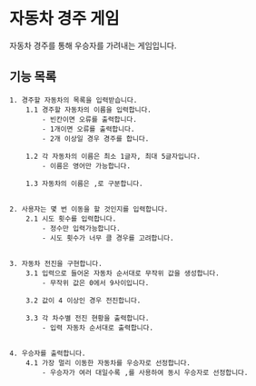 # 자동차 경주 게임

자동차 경주를 통해 우승자를 가려내는 게임입니다.

## 기능 목록

	1. 경주할 자동차의 목록을 입력받습니다. 
		1.1 경주할 자동차의 이름을 입력합니다.   
			- 빈칸이면 오류를 출력합니다.  
			- 1개이면 오류를 출력합니다.   
			- 2개 이상일 경우 경주를 합니다.    
			
		1.2 각 자동차의 이름은 최소 1글자, 최대 5글자입니다. 
			- 이름은 영어만 가능합니다.  
			
		1.3 자동차의 이름은 ,로 구분합니다.  
	
	
	2. 사용자는 몇 번 이동을 할 것인지를 입력합니다.  
		2.1 시도 횟수를 입력합니다.  
			- 정수만 입력가능합니다.  
			- 시도 횟수가 너무 클 경우를 고려합니다.  
			
			
	3. 자동차 전진을 구현합니다. 
		3.1 입력으로 들어온 자동차 순서대로 무작위 값을 생성합니다.  
			- 무작위 값은 0에서 9사이입니다.  
			
		3.2 값이 4 이상인 경우 전진합니다. 
		
		3.3 각 차수별 전진 현황을 출력합니다.  
			- 입력 자동차 순서대로 출력합니다. 
		
		
	4. 우승자를 출력합니다.  
		4.1 가장 멀리 이동한 자동차를 우승자로 선정합니다. 
			- 우승자가 여러 대일수록 ,를 사용하여 동시 우승자로 선정합니다.  
			
		

